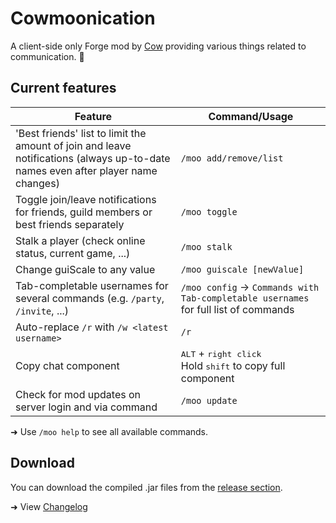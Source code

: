 # Cowmoonication
A client-side only Forge mod by [Cow](https://namemc.com/profile/Cow) providing various things related to communication. :cow2:

## Current features
| Feature                                                                 | Command/Usage                           |
|-------------------------------------------------------------------------|-----------------------------------------|
| 'Best friends' list to limit the amount of join and leave notifications (always up-to-date names even after player name changes) | `/moo add/remove/list`                  |
| Toggle join/leave notifications for friends, guild members or best friends separately | `/moo toggle`             |
| Stalk a player (check online status, current game, ...)                 | `/moo stalk`                            |
| Change guiScale to any value                                            | `/moo guiscale [newValue]`              |
| Tab-completable usernames for several commands (e.g. `/party`, `/invite`, ...) | `/moo config` &rarr; `Commands with Tab-completable usernames` for full list of commands |
| Auto-replace `/r` with `/w <latest username>`                           | `/r `                                   |
| Copy chat component                                                     | <kbd>ALT</kbd> + <kbd>right click</kbd><br>Hold <kbd>shift</kbd> to copy full component |
| Check for mod updates on server login and via command                   | `/moo update`                           |

➜ Use `/moo help` to see all available commands.

## Download
You can download the compiled .jar files from the [release section](https://github.com/cow-mc/Cowmoonication/releases).

➜ View [Changelog](CHANGELOG.md)
